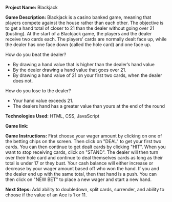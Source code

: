 <strong>Project Name:</strong> Blackjack

<strong>Game Description:</strong> Blackjack is a casino banked game, meaning that players compete against the house rather than each other. The objective is to get a hand total of closer to 21 than the dealer without going over 21 (busting). At the start of a Blackjack game, the players and the dealer receive two cards each. The players' cards are normally dealt face up, while the dealer has one          face down (called the hole card) and one face up.

How do you beat the dealer?

- By drawing a hand value that is higher than the dealer’s hand value
- By the dealer drawing a hand value that goes over 21.
- By drawing a hand value of 21 on your first two cards, when the dealer does not.

How do you lose to the dealer? 

- Your hand value exceeds 21.
- The dealers hand has a greater value than yours at the end of the round
                     
<strong>Technologies Used:</strong> HTML, CSS, JavaScript

<strong>Game link:</strong> 

<strong>Game Instructions:</strong> First choose your wager amount by clicking on one of the betting chips on the screen. Then click on "DEAL" to get your first two cards. You can then continue to get dealt cards by clicking "HIT". When you want to stop receiving cards, click on "STAND". The dealer will then turn over their hole card and continue to deal themselves cards as long as their total is under 17 or they bust. Your cash balance will either increase or decrease by your wager amount based off who won the hand. If you and the dealer end up with the same total, then that hand is a push. You can then click on "NEW BET" to place a new wager and start a new hand. 

<strong>Next Steps:</strong> Add ability to doubledown, split cards, surrender, and ability to choose if the value of an Ace is 1 or 11.
